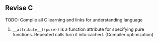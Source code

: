 ## Revise C

TODO: Compile all C learning and links for understanding language

1. `__attribute__((pure))` is a function attribute for specifying pure functions. Repeated calls turn it into cached. (Compiler optimization)
